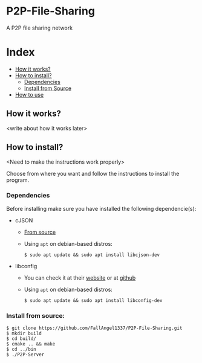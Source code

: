 # P2P-File-Sharing
A P2P file sharing network

# Index
- [How it works? ](#how-it-works)
- [How to install?](#how-to-install)
    - [Dependencies](#dependencies)
    - [Install from Source](#install-from-source)
- [How to use](#how-to-use)

## How it works?
<write about how it works later\>

## How to install?
<Need to make the instructions work properly\>

Choose from where you want and follow the instructions to install the program.

### Dependencies
Before installing make sure you have installed the following dependencie(s):
- cJSON
    - [From source](https://github.com/DaveGamble/cJSON#building)
    - Using `apt` on debian-based distros:
    
        `$ sudo apt update && sudo apt install libcjson-dev`
- libconfig
    - You can check it at their [website](https://hyperrealm.github.io/libconfig/) or at [github](https://hyperrealm.github.io/libconfig/)
    - Using `apt` on debian-based distros:

        `$ sudo apt update && sudo apt install libconfig-dev`

### Install from source:
```
$ git clone https://github.com/FallAngel1337/P2P-File-Sharing.git
$ mkdir build
$ cd build/
$ cmake .. && make
$ cd ../bin
$ ./P2P-Server
```

